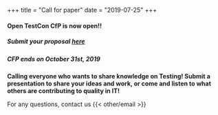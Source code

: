 +++
title = "Call for paper"
date = "2019-07-25"
+++

#### Open TestCon CfP is now open!!

##### Submit your proposal [here](https://cfp.opentestcon.org)

##### CFP ends on _October 31st, 2019_

**Calling everyone who wants to share knowledge on Testing!
Submit a presentation to share your ideas and work, or come and
listen to what others are contributing to quality in IT!**

For any questions, contact us {{< other/email >}}
